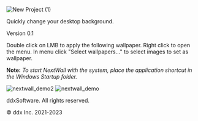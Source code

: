 ![New Project (1)](https://user-images.githubusercontent.com/70449559/138444049-258f4ac9-ebc4-49ad-9518-b95165cb3848.png)

Quickly change your desktop background.
<p>Version 0.1</p>

Double click on LMB to apply the following wallpaper.
Right click to open the menu.
In menu click "Select wallpapers..." to select images to set as wallpaper. 

**Note:** <i>To start NextWall with the system, place the application shortcut in the Windows Startup folder.</i>

![nextwall_demo2](https://user-images.githubusercontent.com/70449559/138294581-7d376193-b15a-42d9-b1b7-67dd209a79b4.png)
![nextwall_demo](https://user-images.githubusercontent.com/70449559/138294573-7a7de70b-dd6b-4934-ba66-86bb423ba102.png)

ddxSoftware. All rights reserved.
<p>© ddx Inc. 2021-2023</p>
